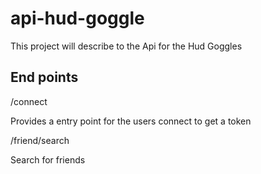 # api-hud-goggle

This project will describe to the Api for the Hud Goggles

## End points

/connect

Provides a entry point for the users connect to get a token

/friend/search

Search for friends
